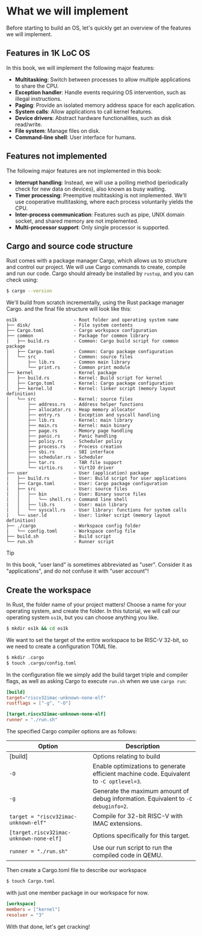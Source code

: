 # What we will implement

Before starting to build an OS, let's quickly get an overview of the features we will implement.

## Features in 1K LoC OS

In this book, we will implement the following major features:

- **Multitasking**: Switch between processes to allow multiple applications to share the CPU.
- **Exception handler**: Handle events requiring OS intervention, such as illegal instructions.
- **Paging**: Provide an isolated memory address space for each application.
- **System calls**: Allow applications to call kernel features.
- **Device drivers**: Abstract hardware functionalities, such as disk read/write.
- **File system**: Manage files on disk.
- **Command-line shell**: User interface for humans.

## Features not implemented

The following major features are not implemented in this book:

- **Interrupt handling**: Instead, we will use a polling method (periodically check for new data on devices), also known as busy waiting.
- **Timer processing**: Preemptive multitasking is not implemented. We'll use cooperative multitasking, where each process voluntarily yields the CPU.
- **Inter-process communication**: Features such as pipe, UNIX domain socket, and shared memory are not implemented.
- **Multi-processor support**: Only single processor is supported.

## Cargo and source code structure

Rust comes with a package manager Cargo, which allows us to structure and control our project. We will use Cargo commands to create, compile and run our code. Cargo should already be installed by `rustup`, and you can check using: 

```bash
$ cargo --version
```

We'll build from scratch incrementally, using the Rust package manager Cargo. and the final file structure will look like this:

```
os1k                     - Root folder and operating system name
├── disk/                - File system contents
├── Cargo.toml           - Cargo workspace configuration
├── common               - Package for common library
|   ├── build.rs         - Common: Cargo build script for common package
│   ├── Cargo.toml       - Common: Cargo package configuration
│   └── src              - Common: source files
│       ├── lib.rs       - Common main library
│       └── print.rs     - Common print module
├── kernel               - Kernel package
│   ├── build.rs         - Kernel: Build script for kernel
│   ├── Cargo.toml       - Kernel: Cargo package configuration
│   ├── kernel.ld        - Kernel: linker script (memory layout definition)
│   └── src              - Kernel: source files
│       ├── address.rs   - Address helper functions
│       ├── allocator.rs - Heap memory allocator
│       ├── entry.rs     - Exception and syscall handling
│       ├── lib.rs       - Kernel: main library
│       ├── main.rs      - Kernel: main binary
│       ├── page.rs      - Memory page handling
│       ├── panic.rs     - Panic handling
│       ├── policy.rs    - Scheduler policy
│       ├── process.rs   - Process creation
│       ├── sbi.rs       - SBI interface
│       ├── scheduler.rs - Scheduler
│       ├── tar.rs       - TAR file support
│       └── virtio.rs    - VirtIO driver
├── user                 - User (application) package
|   ├── build.rs         - User: Build script for user applications
|   ├── Cargo.toml       - User: Cargo package configuration
|   ├── src              - User: source files
|   │   ├── bin          - User: Binary source files
|   │   │   └── shell.rs - Command line shell
|   │   ├── lib.rs       - User: main library
|   │   └── syscall.rs   - User library: functions for system calls
|   └── user.ld          - User: linker script (memory layout definition)
├── ./cargo              - Workspace config folder
|   └── config.toml      - Workspace config file
├── build.sh             - Build script
└── run.sh               - Runner script
```

> [!TIP]
>
> In this book, "user land" is sometimes abbreviated as "user". Consider it as "applications", and do not confuse it with "user account"!

## Create the workspace 

In Rust, the folder name of your project matters! Choose a name for your operating system, and create the folder. In this tutorial, we will call our operating system `os1k`, but you can choose anything you like.

```bash
$ mkdir os1k && cd os1k
```
We want to set the target of the entire workspace to be RISC-V 32-bit, so we need to create a configuration TOML file.

```bash
$ mkdir .cargo
$ touch .cargo/config.toml
```

In the configuration file we simply add the build target triple and compiler flags, as well as asking Cargo to execute `run.sh` when we use `cargo run`:

```toml [.cargo/config.toml]
[build]
target="riscv32imac-unknown-none-elf"
rustflags = ["-g", "-O"]

[target.riscv32imac-unknown-none-elf]
runner = "./run.sh"
```
The specified Cargo compiler options are as follows:

| Option | Description |
| ------ | ----------- |
| [build] | Options relating to build |
| `-O` | Enable optimizations to generate efficient machine code. Equivalent to `-C optlevel=3`. |
| `-g` | Generate the maximum amount of debug information. Equivalent to `-C debuginfo=2`. |
| `target = "riscv32imac-unknown-elf"` | Compile for 32-bit RISC-V with IMAC extensions. |
| `[target.riscv32imac-unknown-none-elf]` | Options specifically for this target. |
| `runner = "./run.sh"` | Use our run script to run the compiled code in QEMU. |

Then create a Cargo.toml file to describe our workspace

```bash
$ touch Cargo.toml
```
with just one member package in our workspace for now.

```toml [Cargo.toml]
[workspace]
members = ["kernel"]
resolver = "3"
```

With that done, let's get cracking!
